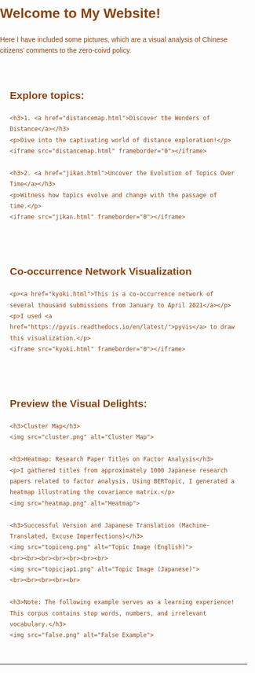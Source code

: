 <!DOCTYPE html>
<html lang="en">
<head>
  <meta charset="UTF-8">
  <meta name="viewport" content="width=device-width, initial-scale=1.0">
  <title>Welcome to My Website!</title>
  <style>
    body {
      background-image: url('blue.png');
      background-size: cover;
      background-repeat: no-repeat;
      background-attachment: fixed;
      color: #8B4513;
      font-family: 'Arial', sans-serif;
      line-height: 1.6;
      margin: 0;
      padding: 0;
    }

    h1, h2, h3, p {
      max-width: 800px;
      margin: auto;
    }

    img {
      max-width: 100%;
      height: auto;
      display: block;
      margin: auto;
      margin-top: 20px;
      opacity: 0.8; 
    }

    iframe {
      width: 100%;
      height: 600px;
      border: 1px solid #ddd;
    }

    section {
      padding: 20px;
    }
  </style>
</head>
<body>

  <h1>Welcome to My Website!</h1>

  <p>Here I have included some pictures, which are a visual analysis of Chinese citizens’ comments to the zero-coivd policy.</p>

  <section>
    <h2>Explore topics:</h2>

    <h3>1. <a href="distancemap.html">Discover the Wonders of Distance</a></h3>
    <p>Dive into the captivating world of distance exploration!</p>
    <iframe src="distancemap.html" frameborder="0"></iframe>

    <h3>2. <a href="jikan.html">Uncover the Evolution of Topics Over Time</a></h3>
    <p>Witness how topics evolve and change with the passage of time.</p>
    <iframe src="jikan.html" frameborder="0"></iframe>
  </section>

  <section>
    <h2>Co-occurrence Network Visualization</h2>

    <p><a href="kyoki.html">This is a co-occurrence network of several thousand submissions from January to April 2021</a></p>
    <p>I used <a href="https://pyvis.readthedocs.io/en/latest/">pyvis</a> to draw this visualization.</p>
    <iframe src="kyoki.html" frameborder="0"></iframe>
  </section>

  <section>
    <h2>Preview the Visual Delights:</h2>

    <h3>Cluster Map</h3>
    <img src="cluster.png" alt="Cluster Map">

    <h3>Heatmap: Research Paper Titles on Factor Analysis</h3>
    <p>I gathered titles from approximately 1000 Japanese research papers related to factor analysis. Using BERTopic, I generated a heatmap illustrating the covariance matrix.</p>
    <img src="heatmap.png" alt="Heatmap">

    <h3>Successful Version and Japanese Translation (Machine-Translated, Excuse Imperfections)</h3>
    <img src="topiceng.png" alt="Topic Image (English)">
    <br><br><br><br><br><br><br>
    <img src="topicjap1.png" alt="Topic Image (Japanese)">
    <br><br><br><br><br>

    <h3>Note: The following example serves as a learning experience! This corpus contains stop words, numbers, and irrelevant vocabulary.</h3>
    <img src="false.png" alt="False Example">
  </section>

</body>
</html>

---




